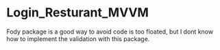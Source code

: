 # Login_Resturant_MVVM
Fody package is a good way to avoid code is too floated,
but I dont know how to implement the validation with this package.
